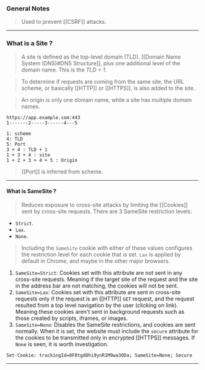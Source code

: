
### General Notes

> Used to prevent [[CSRF]] attacks.

---

### What is a Site ? 

> A site is defined as the top-level domain (TLD). [[Domain Name System (DNS)#DNS Structure]], plus one additional level of the domain name. This is the *TLD + 1*.

> To determine if requests are coming from the same site, the URL scheme, or basically [[HTTP]] or [[HTTPS]], is also added to the site.

> An origin is only one domain name, while a site has multiple domain names.

```
https://app.example.com:443
1-------2-----3------4---5

1: scheme
4: TLD
5: Port
3 + 4 : TLD + 1
1 + 3 + 4 : site
1 + 2 + 3 + 4 + 5 : Origin
```
>[[Port]] is  inferred from scheme.

---

#### What is SameSite ?

> Reduces exposure to cross-site attacks by limiting the [[Cookies]] sent by cross-site requests.
> There are 3 SameSite restriction levels:
* `Strict`.
* `Lax`.
* `None`.

> Including the `SameSite` cookie with either of these values configures the restriction level for each cookie that is set.
> `Lax` is applied by default in Chrome, and maybe in the other major browsers.

1. `SameSite=Strict`: Cookies set with this attribute are not sent in any cross-site requests. Meaning if the target site of the request and the site in the address bar are not matching, the cookies will not be sent.
2. `SameSite=Lax`: Cookies set with this attribute are sent in cross-site requests only if the request is an [[HTTP]] `GET` request, and the request resulted from a top level navigation by the user (clicking on link). Meaning these cookies aren't sent in background requests such as those created by scripts, iframes, or images.
3. `SameSite=None`: Disables the SameSite restrictions, and cookies are sent normally. When it is set, the website must include the `secure` attribute for the cookies to be transmitted only in encrypted [[HTTPS]] messages. If `None` is seen, it is worth investigation.
```
Set-Cookie: trackingId=0F8tgdOhi9ynR1M9wa3ODa; SameSite=None; Secure
```

---

